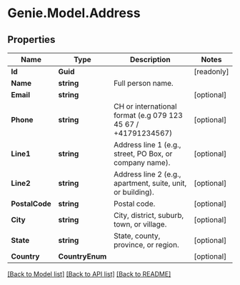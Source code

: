 # Genie.Model.Address

## Properties

Name | Type | Description | Notes
------------ | ------------- | ------------- | -------------
**Id** | **Guid** |  | [readonly] 
**Name** | **string** | Full person name. | 
**Email** | **string** |  | [optional] 
**Phone** | **string** | CH or international format (e.g 079 123 45 67 / +41791234567) | [optional] 
**Line1** | **string** | Address line 1 (e.g., street, PO Box, or company name). | [optional] 
**Line2** | **string** | Address line 2 (e.g., apartment, suite, unit, or building). | [optional] 
**PostalCode** | **string** | Postal code. | [optional] 
**City** | **string** | City, district, suburb, town, or village. | [optional] 
**State** | **string** | State, county, province, or region. | [optional] 
**Country** | **CountryEnum** |  | [optional] 

[[Back to Model list]](../README.md#documentation-for-models) [[Back to API list]](../README.md#documentation-for-api-endpoints) [[Back to README]](../README.md)

